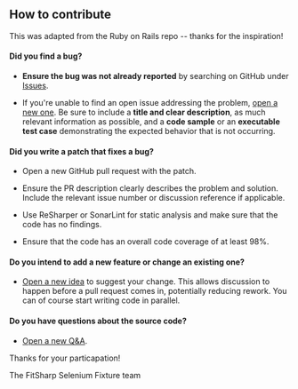 ## How to contribute
This was adapted from the Ruby on Rails repo -- thanks for the inspiration!

#### **Did you find a bug?**

* **Ensure the bug was not already reported** by searching on GitHub under [Issues](../../issues).

* If you're unable to find an open issue addressing the problem, [open a new one](../../issues/new). Be sure to include a **title and clear description**, as much relevant information as possible, and a **code sample** or an **executable test case** demonstrating the expected behavior that is not occurring.

#### **Did you write a patch that fixes a bug?**

* Open a new GitHub pull request with the patch.

* Ensure the PR description clearly describes the problem and solution. Include the relevant issue number or discussion reference if applicable.

* Use ReSharper or SonarLint for static analysis and make sure that the code has no findings. 

* Ensure that the code has an overall code coverage of at least 98%.

#### **Do you intend to add a new feature or change an existing one?**

* [Open a new idea](../../discussions/new?category=ideas) to suggest your change. This allows discussion to happen before a pull request comes in, potentially reducing rework. You can of course start writing code in parallel.

#### **Do you have questions about the source code?**

* [Open a new Q&A](../../discussions/new?category=q-a).

Thanks for your particapation!

The FitSharp Selenium Fixture team
